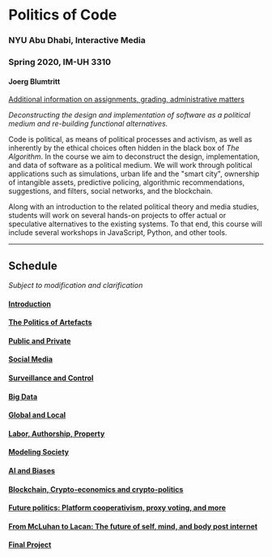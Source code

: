 # Politics of Code
### NYU Abu Dhabi, Interactive Media
### Spring 2020, IM-UH 3310
#### Joerg Blumtritt
[Additional information on assignments, grading, administrative matters](https://github.com/jbenno/nyuad_politics_of_code/wiki/Additional-Information)

*Deconstructing the design and implementation of software as a political medium and re-building functional alternatives.*

Code is political, as means of political processes and activism, as well as inherently by the ethical choices often hidden in the black box of *The Algorithm*.
In the course we aim to deconstruct the design, implementation, and data of software as a political medium. We will work through political applications such as simulations, urban life and the "smart city", ownership of intangible assets, predictive policing, algorithmic recommendations, suggestions, and filters, social networks, and the blockchain.

Along with an introduction to the related political theory and media studies, students will work on several hands-on projects to offer actual or speculative alternatives to the existing systems. To that end, this course will include several workshops in JavaScript, Python, and other tools.

***

## Schedule
*Subject to modification and clarification*

#### [Introduction](https://github.com/jbenno/nyuad_politics_of_code/wiki/01)
#### [The Politics of Artefacts](https://github.com/jbenno/nyuad_politics_of_code/wiki/02)
#### [Public and Private](https://github.com/jbenno/nyuad_politics_of_code/wiki/03)
#### [Social Media](https://github.com/jbenno/nyuad_politics_of_code/wiki/04)
#### [Surveillance and Control](https://github.com/jbenno/nyuad_politics_of_code/wiki/05)
#### [Big Data](https://github.com/jbenno/nyuad_politics_of_code/wiki/06)
#### [Global and Local](https://github.com/jbenno/nyuad_politics_of_code/wiki/07)
#### [Labor, Authorship, Property](https://github.com/jbenno/nyuad_politics_of_code/wiki/08)
#### [Modeling Society](https://github.com/jbenno/nyuad_politics_of_code/wiki/09)
#### [AI and Biases](https://github.com/jbenno/nyuad_politics_of_code/wiki/10)
#### [Blockchain, Crypto-economics and crypto-politics](https://github.com/jbenno/nyuad_politics_of_code/wiki/11)
#### [Future politics: Platform cooperativism, proxy voting, and more](https://github.com/jbenno/nyuad_politics_of_code/wiki/12)
#### [From McLuhan to Lacan: The future of self, mind, and body post internet](https://github.com/jbenno/nyuad_politics_of_code/wiki/13)
#### [Final Project](https://github.com/jbenno/nyuad_politics_of_code/wiki/14)
